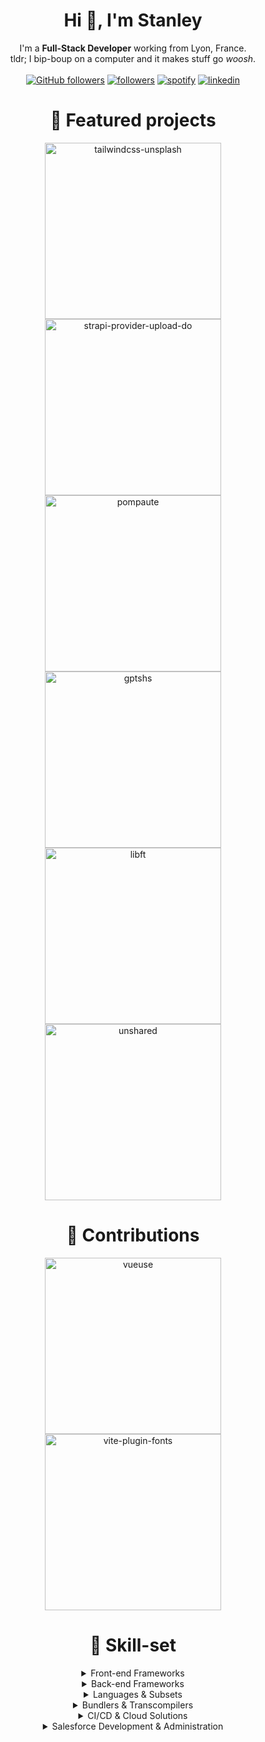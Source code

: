 
<!------------- Introduction ------------->
<h1 align="center">Hi 👋, I'm Stanley</h1>
<p align="center">
  I'm a <strong>Full-Stack Developer</strong> working from Lyon, France.<br/>
  tldr; I bip-boup on a computer and it makes stuff go <i>woosh</i>.<br/>
  <br/>
  <!-- Stars -->
  <a href="https://github.com/shorwood?tab=repositories&sort=stargazers"><img alt="GitHub followers" src="https://custom-icon-badges.herokuapp.com/badge/dynamic/json?logo=star&color=55960c&labelColor=488207&label=Stars&style=for-the-badge&query=%24.stars&url=https://api.github-star-counter.workers.dev/user/shorwood"/></a>
  <!-- Followers -->
  <a href="https://github.com/shorwood"><img alt="followers" title="Follow me on Github" src="https://custom-icon-badges.herokuapp.com/github/followers/shorwood?color=236ad3&labelColor=1155ba&style=for-the-badge&logo=person-add&label=Follow&logoColor=white"/></a>
  <!-- Spotify -->
  <a href="https://open.spotify.com/user/21iem47h4urcr56ycr5hlapky"><img alt="spotify" title="Spotify Profile" src="https://img.shields.io/badge/Spotify-1ED760?&style=for-the-badge&logo=spotify&logoColor=white"></a>
  <!-- LinkedIn -->
  <a href="https://www.linkedin.com/in/shorwood/"><img alt="linkedin" title="LinkedIn Profile" src="https://img.shields.io/badge/LinkedIn-0077B5?style=for-the-badge&logo=linkedin&logoColor=white"></a>
</p>

<!------------- Projects ------------->
<h1 align="center">📁 Featured projects</h3>
<p align="center">
  <!-- shorwood/tailwindcss-unsplash -->
  <a href="https://github.com/shorwood/tailwindcss-unsplash"><img width="282" src="https://denvercoder1-github-readme-stats.vercel.app/api/pin/?username=shorwood&repo=tailwindcss-unsplash&theme=react&bg_color=1F222E&title_color=8FBCBB&icon_color=F8D866&hide_border=true&show_icons=false" alt="tailwindcss-unsplash"></a>
  <!-- shorwood/strapi-provider-upload-do -->
  <a href="https://github.com/shorwood/strapi-provider-upload-do"><img width="282" src="https://denvercoder1-github-readme-stats.vercel.app/api/pin/?username=shorwood&repo=strapi-provider-upload-do&theme=react&bg_color=1F222E&title_color=8FBCBB&icon_color=F8D866&hide_border=true&show_icons=false" alt="strapi-provider-upload-do"></a>
  <br/>
  <!-- shorwood/pompaute -->
  <a href="https://github.com/shorwood/pompaute"><img width="282" src="https://denvercoder1-github-readme-stats.vercel.app/api/pin/?username=shorwood&repo=pompaute&theme=react&bg_color=1F222E&title_color=8FBCBB&icon_color=F8D866&hide_border=true&show_icons=false" alt="pompaute"></a>
  <!-- shorwood/gptsh -->
  <a href="https://github.com/shorwood/gptsh"><img width="282" src="https://denvercoder1-github-readme-stats.vercel.app/api/pin/?username=shorwood&repo=gptsh&theme=react&bg_color=1F222E&title_color=8FBCBB&icon_color=F8D866&hide_border=true&show_icons=false" alt="gptshs"></a>
  <br/>
  <!-- shorwood/libft -->
  <a href="https://github.com/shorwood/libft"><img width="282" src="https://denvercoder1-github-readme-stats.vercel.app/api/pin/?username=shorwood&repo=libft&theme=react&bg_color=1F222E&title_color=8FBCBB&icon_color=F8D866&hide_border=true&show_icons=false" alt="libft"></a>
  <!-- shorwood/unshared -->
  <a href="https://github.com/shorwood/unshared"><img width="282" src="https://denvercoder1-github-readme-stats.vercel.app/api/pin/?username=shorwood&repo=unshared&theme=react&bg_color=1F222E&title_color=8FBCBB&icon_color=F8D866&hide_border=true&show_icons=false" alt="unshared"></a>
</p>

<h1 align="center">📁 Contributions</h3>
<p align="center">
  <!-- vueuse/vueuse -->
  <a href="https://github.com/vueuse/vueuse/pull/789"><img width="282" src="https://denvercoder1-github-readme-stats.vercel.app/api/pin/?username=vueuse&repo=vueuse&theme=react&bg_color=1F222E&title_color=8FBCBB&icon_color=F8D866&hide_border=true&show_icons=false" alt="vueuse"></a>
  <!-- vueuse/vueuse -->
  <a href="https://github.com/stafyniaksacha/vite-plugin-fonts/pull/8"><img width="282" src="https://denvercoder1-github-readme-stats.vercel.app/api/pin/?username=stafyniaksacha&repo=vite-plugin-fonts&theme=react&bg_color=1F222E&title_color=8FBCBB&icon_color=F8D866&hide_border=true&show_icons=false" alt="vite-plugin-fonts"></a>
</p>

<!------------- Badge ------------->
<h1 align="center">🍵 Skill-set</h1>

<details align="center">
  <summary>Front-end Frameworks</summary>
  <img alt="vue" title="Vue 2/3" src="https://img.shields.io/badge/Vue_2\3-35495E?style=for-the-badge&logo=vue.js&logoColor=4FC08D">
  <img alt="vue-router" title="Vue Router 3/4" src="https://img.shields.io/badge/Vue_Router_3\4-35495E?style=for-the-badge&logo=vue.js&logoColor=4FC08D">
  <img alt="vuex" title="Vuex" src="https://img.shields.io/badge/Vuex-35495E?style=for-the-badge&logo=vue.js&logoColor=4FC08D">
  <img alt="nuxt" title="Nuxt" src="https://img.shields.io/badge/Nuxt.js-35495E?style=for-the-badge&logo=nuxt.js&logoColor=4FC08D">
  <img alt="composition-api" title="Vue Composition-API" src="https://img.shields.io/badge/Composition_API-35495E?style=for-the-badge&logo=vue.js&logoColor=4FC08D">
  <br/>
  <img alt="windicss" title="WindiCSS" src="https://img.shields.io/badge/WindiCSS-0D9DDD?style=for-the-badge&logo=windi-css&logoColor=white">
  <img alt="tailwindcss" title="TailwindCSS" src="https://img.shields.io/badge/TailwindCSS-15B3C0?style=for-the-badge&logo=tailwind-css&logoColor=white">
  <img alt="bootstrap" title="Bootstrap" src="https://img.shields.io/badge/Bootstrap-563D7C?style=for-the-badge&logo=bootstrap&logoColor=white">
  <img alt="vuetify" title="Vuetify" src="https://img.shields.io/badge/Vuetify-158FE9?style=for-the-badge&logo=vuetify&logoColor=white">
</details>

<details align="center">
  <summary>Back-end Frameworks</summary>
  <img alt="node" title="NodeJS" src="https://img.shields.io/badge/Node.js-43853D?style=for-the-badge&logo=node.js&logoColor=white">
  <img alt="express" title="ExpressJS" src="https://img.shields.io/badge/Express.js-404D59?style=for-the-badge&logo=express&logoColor=white">
  <img alt="strapi" title="Strapi" src="https://img.shields.io/badge/Strapi-1E1D80?style=for-the-badge&logo=strapi&logoColor=white">
  <br/>
  <img alt="mysql" title="MySQL" src="https://img.shields.io/badge/MySQL-07405E?style=for-the-badge&logo=mysql&logoColor=white">
  <img alt="postgresql" title="PostgreSQL" src="https://img.shields.io/badge/PostgreSQL-316192?style=for-the-badge&logo=postgresql&logoColor=white">
  <img alt="mongodb" title="MongoDB" src="https://img.shields.io/badge/MongoDB-4EA94B?style=for-the-badge&logo=mongodb&logoColor=white">
  <img alt="sqlite" title="SQLite" src="https://img.shields.io/badge/SQLite-07405E?style=for-the-badge&logo=sqlite&logoColor=white">
  <br/>
  <img alt="nginx" title="Nginx" src="https://img.shields.io/badge/Nginx-008D36?style=for-the-badge&logo=nginx&logoColor=white">
</details>

<details align="center">
  <summary>Languages & Subsets</summary>
  <img alt="javascript" title="JavaScript" src="https://img.shields.io/badge/JavaScript-F7DF1E?style=for-the-badge&logo=javascript&logoColor=black">
  <img alt="typescript" title="TypeScript" src="https://img.shields.io/badge/TypeScript-007ACC?style=for-the-badge&logo=typescript&logoColor=white">
  <img alt="cplusplus" title="C\C++" src="https://img.shields.io/badge/C\C%2B%2B-00599C?style=for-the-badge&logo=c%2B%2B&logoColor=white">
  <img alt="java" title="Java" src="https://img.shields.io/badge/Java-D0350D?style=for-the-badge&logo=java&logoColor=white">
  <br/>
  <img alt="postcss" title="PostCSS" src="https://img.shields.io/badge/PostCSS-D23709?style=for-the-badge&logo=postcss&logoColor=white">
  <img alt="sass" title="Sass/Scss" src="https://img.shields.io/badge/Sass\Scss-563D7C?style=for-the-badge&logo=sass&logoColor=white">
  <img alt="graphql" title="GraphQL" src="https://img.shields.io/badge/GraphQL-D932A2?style=for-the-badge&logo=graphql&logoColor=white">
</details>

<details align="center">
  <summary>Bundlers & Transcompilers</summary>
  <img alt="webpack" title="Webpack" src="https://img.shields.io/badge/Webpack-1B72B6?style=for-the-badge&logo=webpack&logoColor=white">
  <img alt="vite" title="Vite" src="https://img.shields.io/badge/Vite-8C63F2?style=for-the-badge&logo=vite&logoColor=white">
  <img alt="rollup" title="Rollup" src="https://img.shields.io/badge/Rollup.js-E6332E?style=for-the-badge&logo=rollup.js&logoColor=white">
  <img alt="babel" title="Babel" src="https://img.shields.io/badge/Babel-EBC701?style=for-the-badge&logo=babel&logoColor=black">
</details>

<details align="center">
  <summary>CI/CD & Cloud Solutions</summary>
  <img alt="firebase" title="Firebase" src="https://img.shields.io/badge/Firebase-0393D9?style=for-the-badge&logo=firebase&logoColor=F2C22C">
  <img alt="do" title="Digital Ocean" src="https://img.shields.io/badge/Digital_Ocean-0079F2?style=for-the-badge&logo=digitalocean&logoColor=white">
  <img alt="ovh" title="OVH" src="https://img.shields.io/badge/OVH-114066?style=for-the-badge&logo=ovh&logoColor=white">
  <br/>
  <img alt="docker" title="Docker" src="https://img.shields.io/badge/Docker-0095D1?style=for-the-badge&logo=docker&logoColor=white">
  <img alt="kubernetes" title="Kubernetes" src="https://img.shields.io/badge/Kubernetes-3068D9?style=for-the-badge&logo=kubernetes&logoColor=white">
  <img alt="terraform" title="Terraform" src="https://img.shields.io/badge/Terraform-5A40DD?style=for-the-badge&logo=terraform&logoColor=white">
</details>

<details align="center">
  <summary>Salesforce Development & Administration</summary>
  <img alt="sf-cloud" title="Salesforce Admin" src="https://img.shields.io/badge/Salesforce_Admin-1998D0?style=for-the-badge&logo=salesforce&logoColor=white">
  <img alt="sf-apex" title="Apex" src="https://img.shields.io/badge/Apex-1998D0?style=for-the-badge&logo=salesforce&logoColor=white">
  <img alt="sf-lightning" title="Lightning" src="https://img.shields.io/badge/Lightning-1998D0?style=for-the-badge&logo=salesforce&logoColor=white">
  <img alt="sf-lwc" title="Lightning Web Component" src="https://img.shields.io/badge/LWC-1998D0?style=for-the-badge&logo=salesforce&logoColor=white">
  <img alt="sf-slds" title="Salesforce Lightning Design System" src="https://img.shields.io/badge/SLDS-1998D0?style=for-the-badge&logo=salesforce&logoColor=white">
</details>
